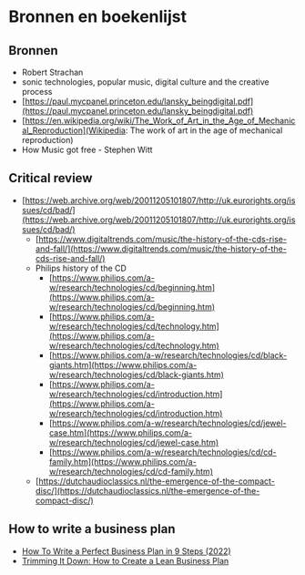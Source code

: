 # Bronnen en boekenlijst

## Bronnen

- Robert Strachan
- sonic technologies, popular music, digital culture and the creative process
- [https://paul.mycpanel.princeton.edu/lansky_beingdigital.pdf](https://paul.mycpanel.princeton.edu/lansky_beingdigital.pdf)
- [https://en.wikipedia.org/wiki/The_Work_of_Art_in_the_Age_of_Mechanical_Reproduction](Wikipedia: The work of art in the age of mechanical reproduction)
- How Music got free - Stephen Witt

## Critical review

- [https://web.archive.org/web/20011205101807/http://uk.eurorights.org/issues/cd/bad/](https://web.archive.org/web/20011205101807/http://uk.eurorights.org/issues/cd/bad/)
  - [https://www.digitaltrends.com/music/the-history-of-the-cds-rise-and-fall/](https://www.digitaltrends.com/music/the-history-of-the-cds-rise-and-fall/)
  - Philips history of the CD
    - [https://www.philips.com/a-w/research/technologies/cd/beginning.htm](https://www.philips.com/a-w/research/technologies/cd/beginning.htm)
    - [https://www.philips.com/a-w/research/technologies/cd/technology.htm](https://www.philips.com/a-w/research/technologies/cd/technology.htm)
    - [https://www.philips.com/a-w/research/technologies/cd/black-giants.htm](https://www.philips.com/a-w/research/technologies/cd/black-giants.htm)
    - [https://www.philips.com/a-w/research/technologies/cd/introduction.htm](https://www.philips.com/a-w/research/technologies/cd/introduction.htm)
    - [https://www.philips.com/a-w/research/technologies/cd/jewel-case.htm](https://www.philips.com/a-w/research/technologies/cd/jewel-case.htm)
    - [https://www.philips.com/a-w/research/technologies/cd/cd-family.htm](https://www.philips.com/a-w/research/technologies/cd/cd-family.htm)
  - [https://dutchaudioclassics.nl/the-emergence-of-the-compact-disc/](https://dutchaudioclassics.nl/the-emergence-of-the-compact-disc/)

## How to write a business plan

- [How To Write a Perfect Business Plan in 9 Steps (2022)](https://www.shopify.com/blog/business-plan)
- [Trimming It Down: How to Create a Lean Business Plan](https://www.shopify.com/blog/lean-business-plan)
